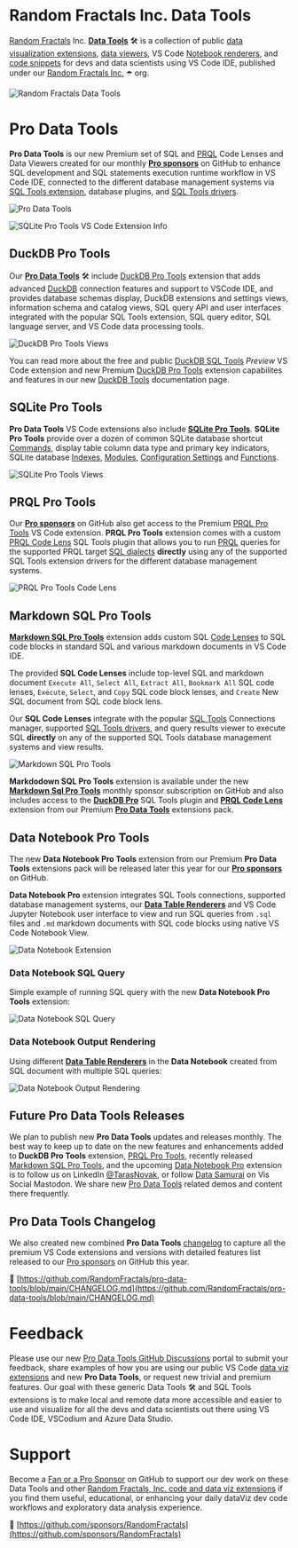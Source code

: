 # Random Fractals Inc. Data Tools

[Random Fractals](https://github.com/RandomFractals) Inc. [**Data Tools**](https://marketplace.visualstudio.com/publishers/RandomFractalsInc) 🛠️ is a collection of public [data visualization extensions](https://marketplace.visualstudio.com/search?term=dataViz&target=VSCode&category=All%20categories&sortBy=Relevance), [data viewers](https://marketplace.visualstudio.com/search?term=data%20viewer&target=VSCode&category=All%20categories&sortBy=Relevance), VS Code [Notebook renderers](https://marketplace.visualstudio.com/search?term=notebook%20renderer&target=VSCode&category=All%20categories&sortBy=Relevance), and [code snippets](https://marketplace.visualstudio.com/search?term=Random%20Fractals%20code%20snippets&target=VSCode&category=All%20categories&sortBy=Relevance) for devs and data scientists using VS Code IDE, published under our [Random Fractals Inc.](https://marketplace.visualstudio.com/publishers/RandomFractalsInc) ☂️ org.

![Random Fractals Data Tools](https://github.com/RandomFractals/pro-data-tools/blob/main/docs/images/random-fractals-data-tools.png?raw=true)

# Pro Data Tools

**Pro Data Tools** is our new Premium set of SQL and [PRQL](https://prql-lang.org/) Code Lenses and Data Viewers created for our monthly [**Pro sponsors**](https://github.com/sponsors/RandomFractals/sponsorships?tier_id=18884) on GitHub to enhance SQL development and SQL statements execution runtime workflow in VS Code IDE, connected to the different database management systems via [SQL Tools extension](https://marketplace.visualstudio.com/items?itemName=mtxr.sqltools), database plugins, and [SQL Tools drivers](https://marketplace.visualstudio.com/search?term=tag%3Asqltools-driver&target=VSCode&category=All%20categories&sortBy=Rating).

![Pro Data Tools](https://github.com/RandomFractals/pro-data-tools/blob/main/docs/images/pro-data-tools.png?raw=true)

![SQLite Pro Tools VS Code Extension Info](https://github.com/RandomFractals/pro-data-tools/blob/main/docs/images/sqlite-tools-extension.png?raw=true)

## DuckDB Pro Tools

Our [**Pro Data Tools**](https://vis.social/tags/ProDataTools) 🛠️ include [DuckDB Pro Tools](https://github.com/RandomFractals/pro-data-tools/blob/main/duckdb-tools.md#duckdb-pro-tools) extension that adds advanced [DuckDB](https://duckdb.org/) connection features and support to VSCode IDE, and provides database schemas display, DuckDB extensions and settings views, information schema and catalog views, SQL query API and user interfaces integrated with the popular SQL Tools extension, SQL query editor, SQL language server, and VS Code data processing tools.

![DuckDB Pro Tools Views](https://github.com/RandomFractals/pro-data-tools/blob/main/docs/images/duckdb-pro-tools-views.gif?raw=true)

You can read more about the free and public [DuckDB SQL Tools](https://github.com/RandomFractals/pro-data-tools/blob/main/duckdb-tools.md#duckdb-sql-tools) *Preview* VS Code extension and new Premium [DuckDB Pro Tools](https://github.com/RandomFractals/pro-data-tools/blob/main/duckdb-tools.md#duckdb-pro-tools) extension capabilites and features in our new [DuckDB Tools](https://randomfractals.github.io/pro-data-tools/duckdb-tools) documentation page.

## SQLite Pro Tools

**Pro Data Tools** VS Code extensions also include [**SQLite Pro Tools**](https://github.com/RandomFractals/pro-data-tools/blob/main/sqlite-tools.md). **SQLite Pro Tools** provide over a dozen of common SQLite database shortcut [Commands](https://github.com/RandomFractals/pro-data-tools/blob/main/sqlite-tools.md#commands), display table column data type and primary key indicators, SQLite database [Indexes](https://github.com/RandomFractals/pro-data-tools/blob/main/sqlite-tools.md#indexes), [Modules](https://github.com/RandomFractals/pro-data-tools/blob/main/sqlite-tools.md#modules), [Configuration Settings](https://github.com/RandomFractals/pro-data-tools/blob/main/sqlite-tools.md#configuration-settings) and [Functions](https://github.com/RandomFractals/pro-data-tools/blob/main/sqlite-tools.md#functions).

![SQLite Pro Tools Views](https://github.com/RandomFractals/pro-data-tools/blob/main/docs/images/sqlite-tools.png?raw=true)

## PRQL Pro Tools

Our [**Pro sponsors**](https://github.com/sponsors/RandomFractals/sponsorships?tier_id=18884) on GitHub also get access to the Premium [PRQL Pro Tools](https://github.com/RandomFractals/pro-data-tools/blob/main/prql-tools.md) VS Code extension. **PRQL Pro Tools** extension comes with a custom [PRQL Code Lens](https://github.com/RandomFractals/pro-data-tools/blob/main/prql-tools.md#prql-code-lens) SQL Tools plugin that allows you to run [PRQL](https://prql-lang.org/) queries for the supported PRQL target [SQL dialects](https://prql-lang.org/book/project/target.html#dialects) **directly** using any of the supported SQL Tools extension drivers for the different database management systems.

![PRQL Pro Tools Code Lens](https://github.com/RandomFractals/pro-data-tools/blob/main/docs/images/prql-code-lens-pro-tools.gif?raw=true)

## Markdown SQL Pro Tools

[**Markdown SQL Pro Tools**](https://github.com/RandomFractals/pro-data-tools/blob/main/markdown-sql-tools.md) extension adds custom SQL [Code Lenses](https://code.visualstudio.com/api/language-extensions/programmatic-language-features#codelens-show-actionable-context-information-within-source-code) to SQL code blocks in standard SQL and various markdown documents in VS Code IDE.

The provided **SQL Code Lenses** include top-level SQL and markdown document `Execute All`, `Select All`, `Extract All`, `Bookmark All` SQL code lenses, `Execute`, `Select`, and `Copy` SQL code block lenses, and `Create` New SQL document from SQL code block lens.

 Our **SQL Code Lenses** integrate with the popular [SQL Tools](https://vscode-sqltools.mteixeira.dev/en/home/) Connections manager, supported [SQL Tools drivers](https://marketplace.visualstudio.com/search?term=tag%3Asqltools-driver&target=VSCode&category=All%20categories&sortBy=Rating), and query results viewer to execute SQL **directly** on any of the supported SQL Tools database management systems and view results.

![Markdown SQL Pro Tools](https://github.com/RandomFractals/pro-data-tools/blob/main/docs/images/markdown-sql-pro-tools-v1.1.0.gif?raw=true)

**Markdodown SQL Pro Tools** extension is available under the new [**Markdown Sql Pro Tools**](https://github.com/sponsors/RandomFractals/sponsorships?tier_id=295482) monthly sponsor subscription on GitHub and also includes access to the [**DuckDB Pro**](https://randomfractals.github.io/pro-data-tools/#duckdb-pro-tools) SQL Tools plugin and [**PRQL Code Lens**](https://github.com/RandomFractals/pro-data-tools/blob/main/prql-tools.md#prql-code-lens) extension from our Premium [**Pro Data Tools**](https://randomfractals.github.io/pro-data-tools/#pro-data-tools) extensions pack.

## Data Notebook Pro Tools

The new **Data Notebook Pro Tools** extension from our Premium **Pro Data Tools** extensions pack will be released later this year for our [**Pro sponsors**](https://github.com/sponsors/RandomFractals/sponsorships?tier_id=18884) on GitHub.

**Data Notebook Pro** extension integrates SQL Tools connections, supported database management systems, our [**Data Table Renderers**](https://marketplace.visualstudio.com/items?itemName=RandomFractalsInc.vscode-data-table) and VS Code Jupyter Notebook user interface to view and run SQL queries from `.sql` files and `.md` markdown documents with SQL code blocks using native VS Code Notebook View.

![Data Notebook Extension](https://github.com/RandomFractals/pro-data-tools/blob/main/docs/images/data-notebook-extension.png?raw=true)

### Data Notebook SQL Query

Simple example of running SQL query with the new **Data Notebook Pro Tools** extension:

![Data Notebook SQL Query](https://github.com/RandomFractals/pro-data-tools/blob/main/docs/images/data-notebook-sql-query.gif?raw=true)

### Data Notebook Output Rendering

Using different [**Data Table Renderers**](https://marketplace.visualstudio.com/items?itemName=RandomFractalsInc.vscode-data-table) in the **Data Notebook** created from SQL document with multiple SQL queries:

![Data Notebook Output Rendering](https://github.com/RandomFractals/pro-data-tools/blob/main/docs/images/data-notebook-output-rendering.gif?raw=true)

## Future Pro Data Tools Releases

We plan to publish new **Pro Data Tools** updates and releases monthly. The best way to keep up to date on the new features and enhancements added to **DuckDB Pro Tools** extension, [PRQL Pro Tools](https://github.com/RandomFractals/pro-data-tools/blob/main/prql-tools.md), recently released [Markdown SQL Pro Tools](https://github.com/RandomFractals/pro-data-tools/tree/main#markdown-sql-pro-tools), and the upcoming [Data Notebook Pro](https://vis.social/tags/DataNotebookPro) extension is to follow us on LinkedIn [@TarasNovak](https://www.linkedin.com/in/tarasnovak/recent-activity/all/), or follow [Data Samurai](https://vis.social/@dataSamurai) on Vis Social Mastodon. We share new [Pro Data Tools](https://vis.social/tags/ProDataTools) related demos and content there frequently.

## Pro Data Tools Changelog

We also created new combined **Pro Data Tools** [changelog](https://randomfractals.github.io/pro-data-tools/CHANGELOG) to capture all the premium VS Code extensions and versions with detailed features list released to our [Pro sponsors](https://github.com/sponsors/RandomFractals/sponsorships?tier_id=18884) on GitHub this year.

📜 [https://github.com/RandomFractals/pro-data-tools/blob/main/CHANGELOG.md](https://github.com/RandomFractals/pro-data-tools/blob/main/CHANGELOG.md)

# Feedback

Please use our new [Pro Data Tools GitHub Discussions](https://github.com/RandomFractals/pro-data-tools/discussions) portal to submit your feedback, share examples of how you are using our public VS Code [data viz extensions](https://marketplace.visualstudio.com/publishers/RandomFractalsInc) and new **Pro Data Tools**, or request new trivial and premium features. Our goal with these generic Data Tools 🛠️ and SQL Tools extensions is to make local and remote data more accessible and easier to use and visualize for all the devs and data scientists out there using VS Code IDE, VSCodium and Azure Data Studio.

# Support

Become a [Fan or a Pro Sponsor](https://github.com/sponsors/RandomFractals) on GitHub to support our dev work on these Data Tools and other [Random Fractals, Inc. code and data viz extensions](https://marketplace.visualstudio.com/publishers/RandomFractalsInc) if you find them useful, educational, or enhancing your daily dataViz dev code workflows and exploratory data analysis experience.

💖 [https://github.com/sponsors/RandomFractals](https://github.com/sponsors/RandomFractals)
